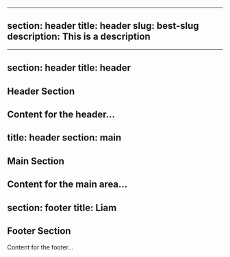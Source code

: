 ----
section: header
title: header
slug: best-slug
description: This is a description
----
---
section: header
title: header
---
## Header Section
Content for the header...
---
title: header
section: main
---
## Main Section
Content for the main area...
---
section: footer
title: Liam
---
## Footer Section
Content for the footer...